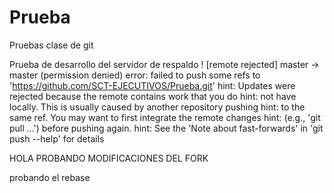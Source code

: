 # Prueba
Pruebas clase de git

Prueba de desarrollo del servidor de respaldo
! [remote rejected] master -> master (permission denied)
error: failed to push some refs to 'https://github.com/SCT-EJECUTIVOS/Prueba.git'
hint: Updates were rejected because the remote contains work that you do
hint: not have locally. This is usually caused by another repository pushing
hint: to the same ref. You may want to first integrate the remote changes
hint: (e.g., 'git pull ...') before pushing again.
hint: See the 'Note about fast-forwards' in 'git push --help' for details


HOLA PROBANDO MODIFICACIONES DEL FORK

probando el rebase
